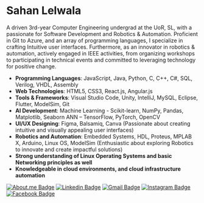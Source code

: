 # Sahan Lelwala

A driven 3rd-year Computer Engineering undergrad at the UoR, SL, with a passionate for Software Development and Robotics & Automation. Proficient in Git to Azure, and an array of programming languages, I specialize in crafting Intuitive user interfaces. Furthermore, as an innovator in robotics & automation, actively engaged in IEEE activities, from organizing workshops to participating in technical events and committed to leveraging technology for positive change.

- **Programming Languages**: JavaScript, Java, Python, C, C++, C#, SQL, Verilog, VHDL, Assembly
- **Web Technologies**: HTML5, CSS3, React.js, Angular.js
- **Tools & Frameworks**: Visual Studio Code, Unity, IntelliJ, MySQL, Eclipse, Flutter, ModelSim, Git
- **AI Development**: Machine Learning - Scikit-learn, NumPy, Pandas, Matplotlib, Seaborn
ANN – TensorFlow, PyTorch, OpenCV
- **UI/UX Designing**: Figma, Balsamiq, Canva (Passionate about creating intuitive and visually appealing user interfaces)
- **Robotics and Automation**: Embedded Systems, HDL, Proteus, MPLAB X, Arduino, Linux OS, ModelSim (Enthusiastic about exploring Robotics to innovate and create impactful solutions)
- **Strong understanding of Linux Operating Systems and basic Networking principles as well**
- **Knowledgeable in cloud environments, and cloud infrastructure automation**

[![About.me Badge](https://img.shields.io/badge/-sahanlelwala.me-B4B4B8?style=flat-square&logo=About.me&logoColor=white&link=https://sahanlelwala.me)](https://sahanlelwala.me)
[![Linkedin Badge](https://img.shields.io/badge/-Sahan_Lelwala-0077B5?style=flat-square&logo=Linkedin&logoColor=white&lik=https://www.linkedin.com/in/sahan-lelwala/)](https://www.linkedin.com/in/sahan-lelwala/)
[![Gmail Badge](https://img.shields.io/badge/-sahanrashmikaslk@gmail.com-c71610?style=flat-square&logo=Gmail&logoColor=white&link=mailto:sahanrashmikaslk@gmail.com)](mailto:sahanrashmiksaslk@gmail.com)
[![Instagram Badge](https://img.shields.io/badge/-_rash_98sl_-FF3B92?style=flat-square&logo=Instagram&logoColor=white&link=https://www.instagram.com/_rash_98sl_/)](https://www.instagram.com/_rash_98sl_/)
[![Facebook Badge](https://img.shields.io/badge/-Sahan_Rashmika-1877F2?style=flat-square&logo=Facebook&logoColor=white&link=https://www.facebook.com/sahan.rashmika.921/)](https://www.facebook.com/sahan.rashmika.921/)


